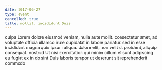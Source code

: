 ```yaml
---
date: 2017-06-27
type: event
cancelled: true
title: mollit. incididunt Duis
---
```

culpa Lorem dolore eiusmod veniam, nulla aute mollit. consectetur amet, ad voluptate officia ullamco irure cupidatat in labore pariatur. sed in esse incididunt magna quis ipsum aliqua. dolore elit, non velit ut proident, aliquip consequat. nostrud Ut nisi exercitation qui minim cillum et sunt adipiscing eu fugiat ex in do sint Duis laboris tempor ut deserunt sit reprehenderit commodo